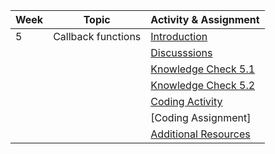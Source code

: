 | Week | Topic                                        | Activity & Assignment          |
|------|----------------------------------------------|--------------------------------|
| 5    | Callback functions                           | [Introduction](./Introduction%20_%20Instructions.pdf)                   |
|      |                                              | [Discusssions]()                   |
|      |                                              | [Knowledge Check 5.1]()            |
|      |                                              | [Knowledge Check 5.2]()            |
|      |                                              | [Coding Activity]()                |
|      |                                              | [Coding Assignment]                |
|      |                                              | [Additional Resources](./Additional%20Resources.pdf)           |
